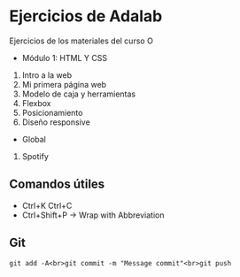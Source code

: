 # Ejercicios de Adalab

Ejercicios de los materiales del curso O

- Módulo 1: HTML Y CSS

1. Intro a la web
2. Mi primera página web
3. Modelo de caja y herramientas
4. Flexbox
5. Posicionamiento
6. Diseño responsive

- Global

1. Spotify

## Comandos útiles

- Ctrl+K Ctrl+C
- Ctrl+Shift+P -> Wrap with Abbreviation

## Git

`git add -A<br>git commit -m "Message commit"<br>git push`

